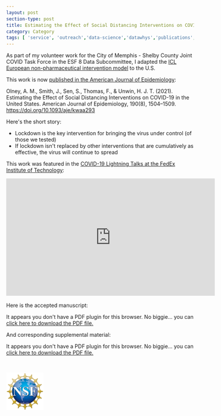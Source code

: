 ```yaml
---
layout: post
section-type: post
title: Estimating the Effect of Social Distancing Interventions on COVID-19 in the United States
category: Category
tags: [ 'service', 'outreach','data-science','datawhys','publications','article','research' ]
---
```

As part of my volunteer work for the City of Memphis - Shelby County Joint COVID Task Force in the ESF 8 Data Subcommittee, I adapted the [ICL European non-pharmaceutical intervention model](https://www.nature.com/articles/s41586-020-2405-7) to the U.S.

This work is now [published in the American Journal of Epidemiology](https://academic.oup.com/aje/advance-article-abstract/doi/10.1093/aje/kwaa293/6066665):

Olney, A. M., Smith, J., Sen, S., Thomas, F., & Unwin, H. J. T. (2021). Estimating the Effect of Social Distancing Interventions on COVID-19 in the United States. American Journal of Epidemiology, 190(8), 1504–1509. https://doi.org/10.1093/aje/kwaa293

Here's the short story:

<ul>
<li> Lockdown is the key intervention for bringing the virus under control (of those we tested) </li>
<li> If lockdown isn't replaced by other interventions that are cumulatively as effective, the virus will continue to spread </li>
</ul>

This work was featured in the [COVID-19 Lightning Talks at the FedEx Institute of Technology](https://www.memphis.edu/fedex/events/covid-19-lightning-talks.php):

<iframe width="560" height="315" src="https://www.youtube.com/embed/QjEAo8TUSJY" frameborder="0" allow="accelerometer; autoplay; encrypted-media; gyroscope; picture-in-picture" allowfullscreen></iframe>

<p></p>
Here is the accepted manuscript:

<object data="https://blogs.memphis.edu/aolney/files/2021/01/50-state-paper-R2.pdf" type="application/pdf" width="100%" height="600px">
 
  <p>It appears you don't have a PDF plugin for this browser.
  No biggie... you can <a href="https://blogs.memphis.edu/aolney/files/2021/01/50-state-paper-R2.pdf">click here to
  download the PDF file.</a></p>
  
</object>

<p></p>
And corresponding supplemental material:

<object data="https://blogs.memphis.edu/aolney/files/2021/01/aje-icl-2020-web-material.pdf" type="application/pdf" width="100%" height="600px">
 
  <p>It appears you don't have a PDF plugin for this browser.
  No biggie... you can <a href="https://blogs.memphis.edu/aolney/files/2021/01/aje-icl-2020-web-material.pdf">click here to
  download the PDF file.</a></p>
  
</object>

<br>

[![NSF award information](/img/nsf-logo.png "NSF award information")](https://nsf.gov/awardsearch/showAward?AWD_ID=1918751&HistoricalAwards=false)